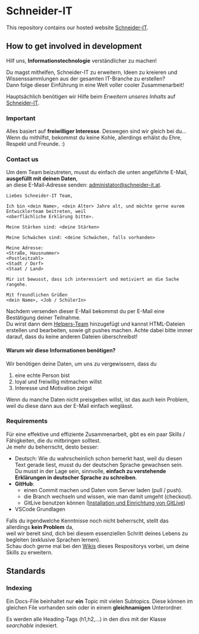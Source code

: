 # Schneider-IT
This repository contains our hosted website [Schneider-IT](https://www.schneider-it.at/).

## How to get involved in development

Hilf uns, **Informationstechnologie** verständlicher zu machen! 

Du magst mithelfen, Schneider-IT zu erweitern, Ideen zu kreieren und Wissenssammlungen aus der gesamten IT-Branche zu erstellen?  
Dann folge dieser Einführung in eine Welt voller cooler Zusammenarbeit!

Hauptsächlich benötigen wir Hilfe beim *Erweitern unseres Inhalts* auf [Schneider-IT](https://www.schneider-it.at/).

### Important

Alles basiert auf **freiwilliger Interesse**. Deswegen sind wir gleich bei du...  
Wenn du mithilfst, bekommst du keine Kohle, allerdings erhälst du Ehre, Respekt und Freunde. :)

### Contact us

Um dem Team beizutreten, musst du einfach die unten angeführte E-Mail, **ausgefüllt mit deinen Daten**,  
an diese E-Mail-Adresse senden: <administator@schneider-it.at>.

    Liebes Schneider-IT Team,
    
    Ich bin <dein Name>, <dein Alter> Jahre alt, und möchte gerne eurem Entwicklerteam beitreten, weil 
    <oberflächliche Erklärung bitte>.
    
    Meine Stärken sind: <deine Stärken>
    
    Meine Schwächen sind: <deine Schwächen, falls vorhanden>
    
    Meine Adresse:
    <Straße, Hausnummer>
    <Postleitzahl>
    <Stadt / Dorf>
    <Staat / Land>
    
    Mir ist bewusst, dass ich interessiert und motiviert an die Sache rangehe.
    
    Mit freundlichen Grüßen
    <dein Name>, <Job / SchülerIn>
    
Nachdem versenden dieser E-Mail bekommst du per E-Mail eine Bestätigung deiner Teilnahme.  
Du wirst dann dem [Helpers-Team](https://github.com/orgs/schneider-it/teams/helpers) hinzugefügt und kannst HTML-Dateien erstellen und bearbeiten, sowie git pushes machen. Achte dabei bitte immer darauf, dass du keine anderen Dateien überschreibst!

#### Warum wir diese Informationen benötigen?

Wir benötigen deine Daten, um uns zu vergewissern, dass du
1. eine echte Person bist
2. loyal und freiwillig mitmachen willst
3. Interesse und Motivation zeigst

Wenn du manche Daten nicht preisgeben willst, ist das auch kein Problem, weil du diese dann aus der E-Mail einfach weglässt.

### Requirements

Für eine effektive und effiziente Zusammenarbeit, gibt es ein paar Skills / Fähigkeiten, die du mitbringen solltest.  
Je mehr du beherrscht, desto besser:
- Deutsch: Wie du wahrscheinlich schon bemerkt hast, weil du diesen Text gerade liest, musst du der deutschen Sprache gewachsen sein.  
  Du musst in der Lage sein, sinnvolle, **einfach zu verstehende Erklärungen in deutscher Sprache zu schreiben**.
- **GitHub**:
  - einen Commit machen und Daten vom Server laden (pull / push).
  - die Branch wechseln und wissen, wie man damit umgeht (checkout).
  - GitLive benutzen können ([Installation und Einrichtung von GitLive](https://github.com/schneider-it/schneider-it/wiki/GitLive))
- VSCode Grundlagen

Falls du irgendwelche Kenntnisse noch nicht beherrscht, stellt das allerdings **kein Problem** da,  
weil wir bereit sind, dich bei diesem essenziellen Schritt deines Lebens zu begleiten (exklusive Sprachen lernen).  
Schau doch gerne mal bei den [Wikis](https://github.com/schneider-it/schneider-it/wiki) dieses Respositorys vorbei, um deine Skills zu erweitern.


## Standards

### Indexing

Ein Docs-File beinhaltet nur **ein** Topic mit vielen Subtopics.
Diese können im gleichen File vorhanden sein oder in einem **gleichnamigen** Unterordner.

Es werden alle Heading-Tags (h1,h2,…) in den divs mit der Klasse *searchable* indexiert.
